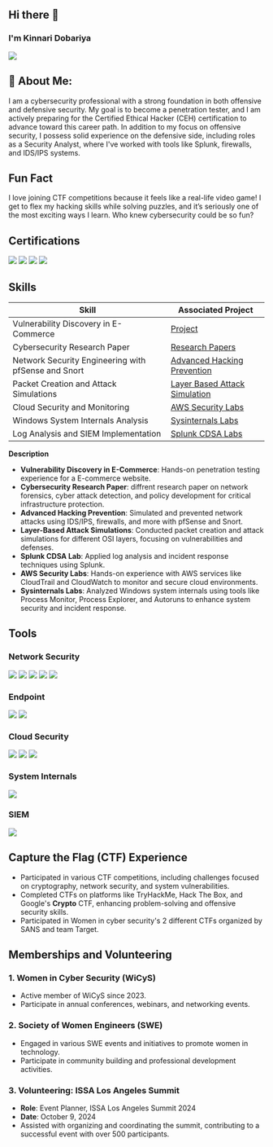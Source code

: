 ## Hi there 👋

### I'm Kinnari Dobariya 

<a href="https://linkedin.com/in/kinnari-dobariya/"><img src="https://img.shields.io/badge/-LinkedIn-0072b1?&style=for-the-badge&logo=linkedin&logoColor=white" /></a>

## 💫 About Me:
I am a cybersecurity professional with a strong foundation in both offensive and defensive security. My goal is to become a penetration tester, and I am actively preparing for the Certified Ethical Hacker (CEH) certification to advance toward this career path. In addition to my focus on offensive security, I possess solid experience on the defensive side, including roles as a Security Analyst, where I've worked with tools like Splunk, firewalls, and IDS/IPS systems.

## Fun Fact 
I love joining CTF competitions because it feels like a real-life video game! I get to flex my hacking skills while solving puzzles, and it’s seriously one of the most exciting ways I learn. Who knew cybersecurity could be so fun?

## Certifications
<div>
<a href="https://www.credly.com/badges/a97196ca-5ccd-47ad-965e-1e406651b312/public_url"><img src="https://img.shields.io/badge/-Security%2B-FF0000?&style=for-the-badge&logo=CompTIA&logoColor=white" /></a>
<a href="https://www.credly.com/badges/56c9e2a2-6105-4a2c-8f8b-c4fd682a4d56/linked_in_profile"><img src="https://img.shields.io/badge/-Splunk%20Certified%20Cyber%20Security%20Defense%20Analyst-006400?&style=for-the-badge&logoColor=white" /></a>
<a href="https://www.credly.com/badges/d93ef064-b1ec-431a-ad7c-ce92d8856a21/linked_in_profile"><img src="https://img.shields.io/badge/-ISC²%20Certified%20in%20Cyber%20Security%20(CC)-007ACC?&style=for-the-badge&logo=ISC2&logoColor=white" /></a>
<a href="https://www.credly.com/badges/4d7ea4b0-cf88-4543-9d31-df00435b68b1/linked_in_profile">
  <img src="https://img.shields.io/badge/-Cisco%20Certified-1BA0D7?&style=for-the-badge&logo=Cisco&logoColor=white" />
</a>


</div>

## Skills

| Skill                                        | Associated Project         |
|----------------------------------------------|----------------------------|
| Vulnerability Discovery in E-Commerce        | <a href="https://github.com/kinnaridobariya/Vulnerability-Discovery-in-E-Commerce">Project</a> | 
|Cybersecurity Research Paper                  | <a href="https://github.com/kinnaridobariya/Research-Paper-/edit/main/README.md">Research Papers</a> | 
| Network Security Engineering with pfSense and Snort | <a href="https://github.com/kinnaridobariya/Advanced-Hacking-Prevention/blob/main/README.md">Advanced Hacking Prevention</a> |
| Packet Creation and Attack Simulations       | <a href="https://github.com/kinnaridobariya/Layer-Based-Attack-Simulations">Layer Based Attack Simulation</a>| 
| Cloud Security and Monitoring                | <a href="https://github.com/kinnaridobariya/AWS-Security-Labs/blob/main/README.md">AWS Security Labs</a> | 
| Windows System Internals Analysis            | <a href="https://github.com/kinnaridobariya/Sysinternals-Labs">Sysinternals Labs</a> | 
| Log Analysis and SIEM Implementation         | <a href="https://github.com/kinnaridobariya/Splunk-CDSA-Labs/blob/main/README.md">Splunk CDSA Labs</a> |

**Description**
- **Vulnerability Discovery in E-Commerce**: Hands-on penetration testing experience for a E-commerce website.
- **Cybersecurity Research Paper**: diffrent research paper on network forensics, cyber attack detection, and policy development for critical infrastructure protection.
- **Advanced Hacking Prevention**: Simulated and prevented network attacks using IDS/IPS, firewalls, and more with pfSense and Snort.
- **Layer-Based Attack Simulations**: Conducted packet creation and attack simulations for different OSI layers, focusing on vulnerabilities and defenses.
- **Splunk CDSA Lab**: Applied log analysis and incident response techniques using Splunk.
- **AWS Security Labs**: Hands-on experience with AWS services like CloudTrail and CloudWatch to monitor and secure cloud environments.
- **Sysinternals Labs**: Analyzed Windows system internals using tools like Process Monitor, Process Explorer, and Autoruns to enhance system security and incident response.

## Tools

### Network Security 
<div>
    <img src="https://img.shields.io/badge/-Wireshark-1679A7?&style=for-the-badge&logo=Wireshark&logoColor=white" />
    <a href="https://github.com/kinnaridobariya/Layer-Based-Attack-Simulations"><img src="https://img.shields.io/badge/-Nmap-004040?&style=for-the-badge&logo=Nmap&logoColor=white" /></a>
    <img src="https://img.shields.io/badge/-Burp_Suite-FF5733?&style=for-the-badge&logo=BurpSuite&logoColor=white" />
    <a href="https://github.com/kinnaridobariya/Advanced-Hacking-Prevention/blob/main/README.md"><img src="https://img.shields.io/badge/-pfSense-000000?&style=for-the-badge&logo=pfSense&logoColor=white"/></a>
    <a href="https://github.com/kinnaridobariya/Advanced-Hacking-Prevention/blob/main/README.md"><img src="https://img.shields.io/badge/-Snort-EF3B2D?&style=for-the-badge&logo=Snort&logoColor=white" /></a>
</div>

### Endpoint
<div>
    <a href="https://github.com/kinnaridobariya/Sysinternals-Labs"><img src="https://img.shields.io/badge/-Microsoft_Defender_for_Endpoint-00A4EF?&style=for-the-badge&logo=Microsoft&logoColor=white" /></a>
    <a href="https://github.com/kinnaridobariya/Layer-Based-Attack-Simulations"><img src="https://img.shields.io/badge/-Kali_Linux-557C94?&style=for-the-badge&logo=KaliLinux&logoColor=white" /></a>
</div>

### Cloud Security
<div>
   <a href="https://github.com/kinnaridobariya/AWS-Security-Labs/blob/main/README.md"> <img src="https://img.shields.io/badge/-AWS_Security-FF9900?&style=for-the-badge&logo=AmazonAWS&logoColor=white" /></a>
   <a href="https://github.com/kinnaridobariya/AWS-Security-Labs/blob/main/README.md"> <img src="https://img.shields.io/badge/-AWS_CloudTrail-232F3E?&style=for-the-badge&logo=AmazonAWS&logoColor=white" /></a>
   <a href="https://github.com/kinnaridobariya/AWS-Security-Labs/blob/main/README.md"> <img src="https://img.shields.io/badge/-AWS_CloudWatch-FF9900?&style=for-the-badge&logo=AmazonAWS&logoColor=white" /></a>
</div>

### System Internals
<div>
    <a href="https://github.com/kinnaridobariya/Sysinternals-Labs"><img src="https://img.shields.io/badge/-Sysinternals-003366?&style=for-the-badge&logo=Microsoft&logoColor=white" /></a>
</div>

### SIEM
<div>
    <a href="https://github.com/kinnaridobariya/Splunk-CDSA-Labs/blob/main/README.md"><img src="https://img.shields.io/badge/-Splunk-000000?&style=for-the-badge&logo=Splunk&logoColor=white" /></a>
</div>


## Capture the Flag (CTF) Experience
- Participated in various CTF competitions, including challenges focused on cryptography, network security, and system vulnerabilities.
- Completed CTFs on platforms like TryHackMe, Hack The Box, and Google's **Crypto** CTF, enhancing problem-solving and offensive security skills.
- Participated in Women in cyber security's 2 different CTFs organized by SANS and team Target.

## Memberships and Volunteering

### 1. **Women in Cyber Security (WiCyS)**  
- Active member of WiCyS since 2023.  
- Participate in annual conferences, webinars, and networking events.

### 2. **Society of Women Engineers (SWE)**  
- Engaged in various SWE events and initiatives to promote women in technology.  
- Participate in community building and professional development activities.

### 3. **Volunteering: ISSA Los Angeles Summit**  
- **Role**: Event Planner, ISSA Los Angeles Summit 2024  
- **Date**: October 9, 2024  
- Assisted with organizing and coordinating the summit, contributing to a successful event with over 500 participants.

